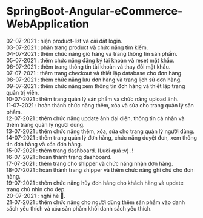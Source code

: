 # SpringBoot-Angular-eCommerce-WebApplication
02-07-2021 : hiện product-list và cài đặt login.<br>
03-07-2021 : phân trang product và chức năng tìm kiếm.<br>
04-07-2021 : thêm chức năng giỏ hàng và trang thông tin sản phẩm.<br>
05-07-2021 : thêm chức năng đăng ký tài khoản và reset mật khẩu.<br>
06-07-2021 : thêm trang thông tin tài khoản và thay đổi mật khẩu.<br>
07-07-2021 : thêm trang checkout và thiết lập database cho đơn hàng.<br>
08-07-2021 : thêm chức năng lưu đơn hàng và trang lịch sử đơn hàng.<br>
09-07-2021 : thêm chức năng xem thông tin đơn hàng và thiết lập trang quản trị viên.<br>
10-07-2021 : thêm trang quản lý sản phẩm và chức năng upload ảnh.<br>
11-07-2021 : hoàn thành chức năng thêm, xóa và sửa cho trang quản lý sản phẩm.<br>
12-07-2021 : thêm chức năng update ảnh đại diện, thông tin cá nhân và thêm trang quản lý người dùng.<br>
13-07-2021 : thêm chức năng thêm, xóa, sửa cho trang quản lý người dùng.<br>
14-07-2021 : thêm trang quản lý đơn hàng, chức năng duyệt đơn, xem thông tin đơn hàng và xóa đơn hàng.<br>
15-07-2021 : thêm trang dashboard. (Lười quá :v) .!<br>
16-07-2021 : hoàn thành trang dashboard.<br>
17-07-2021 : thêm trang cho shipper và chức năng nhận đơn hàng.<br>
18-07-2021 : hoàn thành trang shipper và thêm chức năng ghi chú cho đơn hàng.<br>
19-07-2021 : thêm chức năng hủy đơn hàng cho khách hàng và update trang chủ nhìn cho đẹp.<br>
20-07-2021 : nghỉ hè 🤭.<br>
21-07-2021 : thêm chức năng cho người dùng thêm sản phẩm vào danh sách yêu thích và xóa sản phẩm khỏi danh sách yêu thích.<br>

